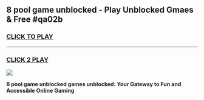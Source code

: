 
## 8 pool game unblocked - Play Unblocked Gmaes & Free #qa02b
<h3>
<a href="https://news.freeplayer.one?title=8_pool_game_unblocked&ref=03M">CLICK TO PLAY</a></h3>
<hr>

<h3>
<a href="https://news.freeplayer.one?title=8_pool_game_unblocked&ref=03M">CLICK 2 PLAY</a>
  
</h3>

<a href="https://news.freeplayer.one?title=8_pool_game_unblocked&ref=03M"><img src="https://clearcache.store/games.png"></a>


**8 pool game unblocked games unblocked: Your Gateway to Fun and Accessible Online Gaming**
